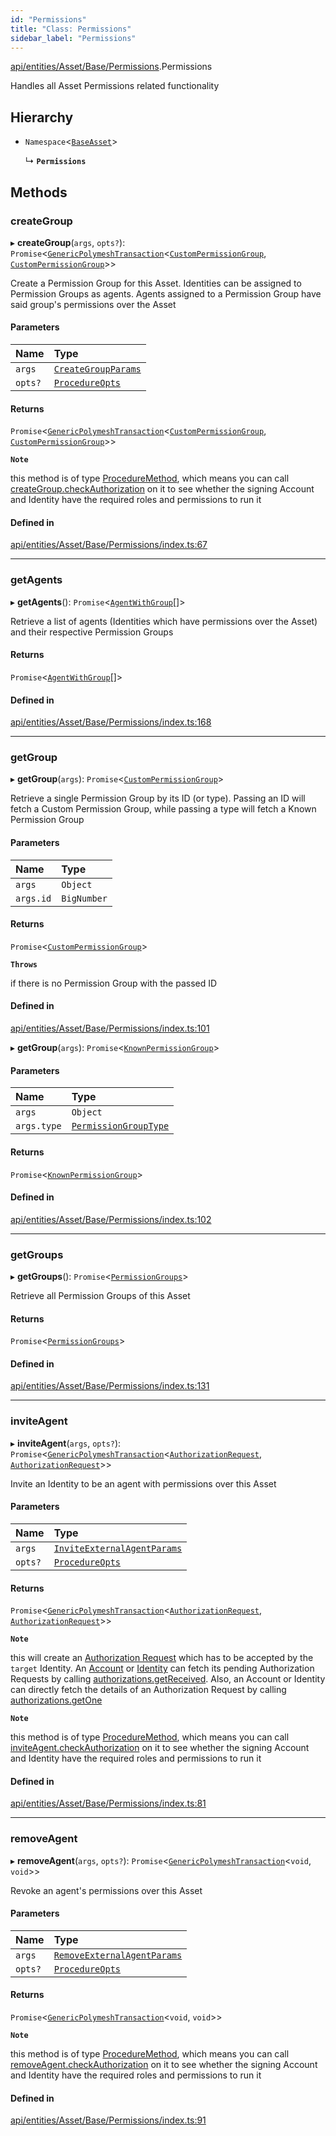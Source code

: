 ```yaml
---
id: "Permissions"
title: "Class: Permissions"
sidebar_label: "Permissions"
---
```


[api/entities/Asset/Base/Permissions](../../../../../../modules/API/Entities/Asset/Base/Permissions/Permissions.md).Permissions

Handles all Asset Permissions related functionality

## Hierarchy

- `Namespace`\<[`BaseAsset`](../BaseAsset/BaseAsset.md)\>

  ↳ **`Permissions`**

## Methods

### createGroup

▸ **createGroup**(`args`, `opts?`): `Promise`\<[`GenericPolymeshTransaction`](../../../../../../modules/API/Procedures/Types/Types.md#genericpolymeshtransaction)\<[`CustomPermissionGroup`](../../../CustomPermissionGroup/CustomPermissionGroup.md), [`CustomPermissionGroup`](../../../CustomPermissionGroup/CustomPermissionGroup.md)\>\>

Create a Permission Group for this Asset. Identities can be assigned to Permission Groups as agents. Agents assigned to a Permission Group have said group's permissions over the Asset

#### Parameters

| Name | Type |
| :------ | :------ |
| `args` | [`CreateGroupParams`](../../../../../../interfaces/API/Procedures/Types/CreateGroupParams/CreateGroupParams.md) |
| `opts?` | [`ProcedureOpts`](../../../../../../interfaces/API/Procedures/Types/ProcedureOpts/ProcedureOpts.md) |

#### Returns

`Promise`\<[`GenericPolymeshTransaction`](../../../../../../modules/API/Procedures/Types/Types.md#genericpolymeshtransaction)\<[`CustomPermissionGroup`](../../../CustomPermissionGroup/CustomPermissionGroup.md), [`CustomPermissionGroup`](../../../CustomPermissionGroup/CustomPermissionGroup.md)\>\>

**`Note`**

this method is of type [ProcedureMethod](../../../../../../interfaces/API/Procedures/Types/ProcedureMethod/ProcedureMethod.md), which means you can call [createGroup.checkAuthorization](../../../../../../interfaces/API/Procedures/Types/ProcedureMethod/ProcedureMethod.md#checkauthorization)
  on it to see whether the signing Account and Identity have the required roles and permissions to run it

#### Defined in

[api/entities/Asset/Base/Permissions/index.ts:67](https://github.com/PolymeshAssociation/polymesh-sdk/blob/c53723bab/src/api/entities/Asset/Base/Permissions/index.ts#L67)

___

### getAgents

▸ **getAgents**(): `Promise`\<[`AgentWithGroup`](../../../../../../interfaces/API/Entities/Asset/Types/AgentWithGroup/AgentWithGroup.md)[]\>

Retrieve a list of agents (Identities which have permissions over the Asset) and
  their respective Permission Groups

#### Returns

`Promise`\<[`AgentWithGroup`](../../../../../../interfaces/API/Entities/Asset/Types/AgentWithGroup/AgentWithGroup.md)[]\>

#### Defined in

[api/entities/Asset/Base/Permissions/index.ts:168](https://github.com/PolymeshAssociation/polymesh-sdk/blob/c53723bab/src/api/entities/Asset/Base/Permissions/index.ts#L168)

___

### getGroup

▸ **getGroup**(`args`): `Promise`\<[`CustomPermissionGroup`](../../../CustomPermissionGroup/CustomPermissionGroup.md)\>

Retrieve a single Permission Group by its ID (or type). Passing an ID will fetch a Custom Permission Group,
  while passing a type will fetch a Known Permission Group

#### Parameters

| Name | Type |
| :------ | :------ |
| `args` | `Object` |
| `args.id` | `BigNumber` |

#### Returns

`Promise`\<[`CustomPermissionGroup`](../../../CustomPermissionGroup/CustomPermissionGroup.md)\>

**`Throws`**

if there is no Permission Group with the passed ID

#### Defined in

[api/entities/Asset/Base/Permissions/index.ts:101](https://github.com/PolymeshAssociation/polymesh-sdk/blob/c53723bab/src/api/entities/Asset/Base/Permissions/index.ts#L101)

▸ **getGroup**(`args`): `Promise`\<[`KnownPermissionGroup`](../../../KnownPermissionGroup/KnownPermissionGroup.md)\>

#### Parameters

| Name | Type |
| :------ | :------ |
| `args` | `Object` |
| `args.type` | [`PermissionGroupType`](../../../../../../enums/API/Entities/Types/PermissionGroupType/PermissionGroupType.md) |

#### Returns

`Promise`\<[`KnownPermissionGroup`](../../../KnownPermissionGroup/KnownPermissionGroup.md)\>

#### Defined in

[api/entities/Asset/Base/Permissions/index.ts:102](https://github.com/PolymeshAssociation/polymesh-sdk/blob/c53723bab/src/api/entities/Asset/Base/Permissions/index.ts#L102)

___

### getGroups

▸ **getGroups**(): `Promise`\<[`PermissionGroups`](../../../../../../interfaces/API/Entities/Types/PermissionGroups/PermissionGroups.md)\>

Retrieve all Permission Groups of this Asset

#### Returns

`Promise`\<[`PermissionGroups`](../../../../../../interfaces/API/Entities/Types/PermissionGroups/PermissionGroups.md)\>

#### Defined in

[api/entities/Asset/Base/Permissions/index.ts:131](https://github.com/PolymeshAssociation/polymesh-sdk/blob/c53723bab/src/api/entities/Asset/Base/Permissions/index.ts#L131)

___

### inviteAgent

▸ **inviteAgent**(`args`, `opts?`): `Promise`\<[`GenericPolymeshTransaction`](../../../../../../modules/API/Procedures/Types/Types.md#genericpolymeshtransaction)\<[`AuthorizationRequest`](../../../AuthorizationRequest/AuthorizationRequest.md), [`AuthorizationRequest`](../../../AuthorizationRequest/AuthorizationRequest.md)\>\>

Invite an Identity to be an agent with permissions over this Asset

#### Parameters

| Name | Type |
| :------ | :------ |
| `args` | [`InviteExternalAgentParams`](../../../../../../interfaces/API/Procedures/Types/InviteExternalAgentParams/InviteExternalAgentParams.md) |
| `opts?` | [`ProcedureOpts`](../../../../../../interfaces/API/Procedures/Types/ProcedureOpts/ProcedureOpts.md) |

#### Returns

`Promise`\<[`GenericPolymeshTransaction`](../../../../../../modules/API/Procedures/Types/Types.md#genericpolymeshtransaction)\<[`AuthorizationRequest`](../../../AuthorizationRequest/AuthorizationRequest.md), [`AuthorizationRequest`](../../../AuthorizationRequest/AuthorizationRequest.md)\>\>

**`Note`**

this will create an [Authorization Request](../../../AuthorizationRequest/AuthorizationRequest.md) which has to be accepted by the `target` Identity.
  An [Account](../../../Account/Account.md) or [Identity](../../../Identity/Identity.md) can fetch its pending Authorization Requests by calling [authorizations.getReceived](../../../Common/Namespaces/Authorizations/Authorizations.md#getreceived).
  Also, an Account or Identity can directly fetch the details of an Authorization Request by calling [authorizations.getOne](../../../Common/Namespaces/Authorizations/Authorizations.md#getone)

**`Note`**

this method is of type [ProcedureMethod](../../../../../../interfaces/API/Procedures/Types/ProcedureMethod/ProcedureMethod.md), which means you can call [inviteAgent.checkAuthorization](../../../../../../interfaces/API/Procedures/Types/ProcedureMethod/ProcedureMethod.md#checkauthorization)
  on it to see whether the signing Account and Identity have the required roles and permissions to run it

#### Defined in

[api/entities/Asset/Base/Permissions/index.ts:81](https://github.com/PolymeshAssociation/polymesh-sdk/blob/c53723bab/src/api/entities/Asset/Base/Permissions/index.ts#L81)

___

### removeAgent

▸ **removeAgent**(`args`, `opts?`): `Promise`\<[`GenericPolymeshTransaction`](../../../../../../modules/API/Procedures/Types/Types.md#genericpolymeshtransaction)\<`void`, `void`\>\>

Revoke an agent's permissions over this Asset

#### Parameters

| Name | Type |
| :------ | :------ |
| `args` | [`RemoveExternalAgentParams`](../../../../../../interfaces/API/Procedures/Types/RemoveExternalAgentParams/RemoveExternalAgentParams.md) |
| `opts?` | [`ProcedureOpts`](../../../../../../interfaces/API/Procedures/Types/ProcedureOpts/ProcedureOpts.md) |

#### Returns

`Promise`\<[`GenericPolymeshTransaction`](../../../../../../modules/API/Procedures/Types/Types.md#genericpolymeshtransaction)\<`void`, `void`\>\>

**`Note`**

this method is of type [ProcedureMethod](../../../../../../interfaces/API/Procedures/Types/ProcedureMethod/ProcedureMethod.md), which means you can call [removeAgent.checkAuthorization](../../../../../../interfaces/API/Procedures/Types/ProcedureMethod/ProcedureMethod.md#checkauthorization)
  on it to see whether the signing Account and Identity have the required roles and permissions to run it

#### Defined in

[api/entities/Asset/Base/Permissions/index.ts:91](https://github.com/PolymeshAssociation/polymesh-sdk/blob/c53723bab/src/api/entities/Asset/Base/Permissions/index.ts#L91)
